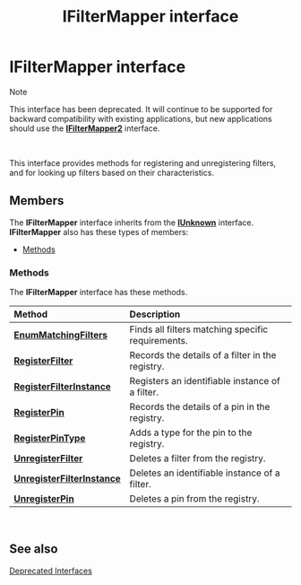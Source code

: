 ﻿---
Description: 'Note  This interface has been deprecated.'
ms.assetid: 'e2f32235-e331-4c3c-925a-7cfa531e9ab3'
title: IFilterMapper interface
---

# IFilterMapper interface

> [!Note]  
> This interface has been deprecated. It will continue to be supported for backward compatibility with existing applications, but new applications should use the [**IFilterMapper2**](ifiltermapper2.md) interface.

 

This interface provides methods for registering and unregistering filters, and for looking up filters based on their characteristics.

## Members

The **IFilterMapper** interface inherits from the [**IUnknown**](com.iunknown) interface. **IFilterMapper** also has these types of members:

-   [Methods](#methods)

### Methods

The **IFilterMapper** interface has these methods.



| Method                                                                     | Description                                                  |
|:---------------------------------------------------------------------------|:-------------------------------------------------------------|
| [**EnumMatchingFilters**](ifiltermapper-enummatchingfilters.md)           | Finds all filters matching specific requirements.<br/> |
| [**RegisterFilter**](ifiltermapper-registerfilter.md)                     | Records the details of a filter in the registry.<br/>  |
| [**RegisterFilterInstance**](ifiltermapper-registerfilterinstance.md)     | Registers an identifiable instance of a filter.<br/>   |
| [**RegisterPin**](ifiltermapper-registerpin.md)                           | Records the details of a pin in the registry.<br/>     |
| [**RegisterPinType**](ifiltermapper-registerpintype.md)                   | Adds a type for the pin to the registry.<br/>          |
| [**UnregisterFilter**](ifiltermapper-unregisterfilter.md)                 | Deletes a filter from the registry.<br/>               |
| [**UnregisterFilterInstance**](ifiltermapper-unregisterfilterinstance.md) | Deletes an identifiable instance of a filter.<br/>     |
| [**UnregisterPin**](ifiltermapper-unregisterpin.md)                       | Deletes a pin from the registry.<br/>                  |



 

## See also

<dl> <dt>

[Deprecated Interfaces](deprecated-interfaces.md)
</dt> </dl>

 

 




